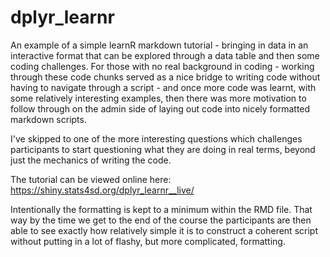 # dplyr_learnr

An example of a simple learnR markdown tutorial - bringing in data in an interactive format that can be explored through a data table and then some coding challenges. For those with no real background in coding - working through these code chunks served as a nice bridge to writing code without having to navigate through a script - and once more code was learnt, with some relatively interesting examples, then there was more motivation to follow through on the admin side of laying out code into nicely formatted markdown scripts.

I've skipped to one of the more interesting questions which challenges participants to start questioning what they are doing in real terms, beyond just the mechanics of writing the code.

The tutorial can be viewed online here:
https://shiny.stats4sd.org/dplyr_learnr__live/

Intentionally the formatting is kept to a minimum within the RMD file. That way by the time we get to the end of the course the participants are then able to see exactly how relatively simple it is to construct a coherent script without putting in a lot of flashy, but more complicated, formatting.
